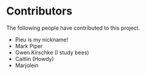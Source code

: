 # Contributors

The following people have contributed to this project.

* Pieu is my nickname!
* Mark Piper
* Gwen Kirschke (I study bees)
* Caitlin (Howdy)
* Marjolein
